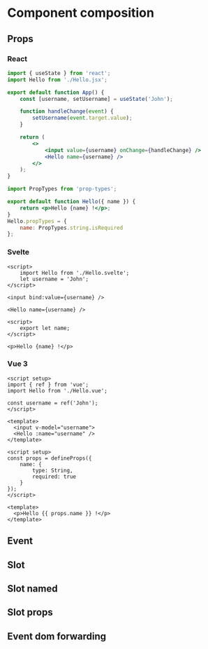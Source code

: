 # Component composition
## Props
### React
```jsx
import { useState } from 'react';
import Hello from './Hello.jsx';

export default function App() {
	const [username, setUsername] = useState('John');

	function handleChange(event) {
		setUsername(event.target.value);
	}

	return (
		<>
			<input value={username} onChange={handleChange} />
			<Hello name={username} />
		</>
	);
}

```

```jsx
import PropTypes from 'prop-types';

export default function Hello({ name }) {
	return <p>Hello {name} !</p>;
}
Hello.propTypes = {
	name: PropTypes.string.isRequired
};

```

### Svelte
```svelte
<script>
	import Hello from './Hello.svelte';
	let username = 'John';
</script>

<input bind:value={username} />

<Hello name={username} />

```

```svelte
<script>
	export let name;
</script>

<p>Hello {name} !</p>

```

### Vue 3
```vue
<script setup>
import { ref } from 'vue';
import Hello from './Hello.vue';

const username = ref('John');
</script>

<template>
  <input v-model="username">
  <Hello :name="username" />
</template>

```

```vue
<script setup>
const props = defineProps({
	name: {
		type: String,
		required: true
	}
});
</script>

<template>
  <p>Hello {{ props.name }} !</p>
</template>

```

## Event
## Slot
## Slot named
## Slot props
## Event dom forwarding
